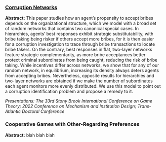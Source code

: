 ### [Corruption Networks](https://drive.google.com/file/d/1UNshAVVsJ8pYY97G_kUB501z-oHfVqZh/view)

**Abstract:** This paper studies how an agent’s propensity to accept bribes depends on the organizational structure, which we model with a broad set of random networks that contains two canonical special cases. In hierarchies, agents’ best responses exhibit strategic substitutability, with bribe taking being risker if others accept more bribes, for it is then easier for a corruption investigation to trace through bribe transactions to locate bribe takers. On the contrary, best responses in flat, two-layer networks feature strategic complementarity, as more bribe acceptances better protect criminal subordinates from being caught, reducing the risk of bribe taking. While incentives differ across networks, we show that for any of our random network, in equilibrium, increasing its density always deters agents from accepting bribes. Nevertheless, opposite results for hierarchies and two-layer networks are obtained if we make the number of subordinates each agent monitors more evenly distributed. We use this model to point out a corruption identification problem and propose a remedy to it.

_Presentations: The 33rd Stony Brook International Conference on Game Theory; 2022 Conference on Mechanism and Institution Design; Trans-Atlantic Doctoral Conference_

### Cooperative Games with Other-Regarding Preferences
**Abstract:** blah blah blah
